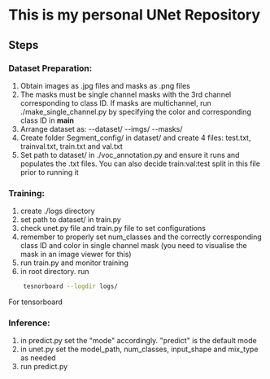 # This is my personal UNet Repository

## Steps

### Dataset Preparation:

1. Obtain images as .jpg files and masks as .png files
2. The masks must be single channel masks with the 3rd channel corresponding to class ID. If masks are multichannel, run ./make_single_channel.py by specifying the color and corresponding class ID in __main__
3. Arrange dataset as:
    --dataset/
        --imgs/
        --masks/
4. Create folder Segment_config/ in dataset/ and create 4 files: test.txt, trainval.txt, train.txt and val.txt
5. Set path to dataset/ in ./voc_annotation.py and ensure it runs and populates the .txt files. You can also decide train:val:test split in this file prior to running it


### Training:

1. create ./logs directory
2. set path to dataset/ in train.py
5. check unet.py file and train.py file to set configurations
6. remember to properly set num_classes and the correctly corresponding class ID and color in single channel mask (you need to visualise the mask in an image viewer for this)
6. run train.py and monitor training
7. in root directory. run 
```bash
    tesnorboard --logdir logs/
```
For tensorboard

### Inference:
1. in predict.py set the "mode" accordingly. "predict" is the default mode
2. in unet.py set the model_path, num_classes, input_shape and mix_type as needed
3. run predict.py